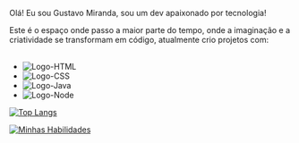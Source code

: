 

Olá!
Eu sou Gustavo Miranda, sou um dev apaixonado por tecnologia!

Este é o espaço onde passo a maior parte do tempo, onde a imaginação e a criatividade se transformam em código, atualmente crio projetos com:
<br>
<br>
- <img src="https://img.shields.io/badge/HTML5-E34F26?style=for-the-badge&logo=html5&logoColor=white" alt="Logo-HTML"/>
- <img src="https://img.shields.io/badge/CSS3-1572B6?style=for-the-badge&logo=css3&logoColor=white" alt="Logo-CSS"/>
- <img src="https://img.shields.io/badge/JavaScript-323330?style=for-the-badge&logo=javascript&logoColor=F7DF1E" alt="Logo-Java"/>
- <img src="https://img.shields.io/badge/Node.js-43853D?style=for-the-badge&logo=node.js&logoColor=white" alt="Logo-Node"/>


[![Top Langs](https://github-readme-stats.vercel.app/api/top-langs/?username=GustavoMiranda01)](https://github.com/anuraghazra/github-readme-stats)

[![Minhas Habilidades](https://skillicons.dev/icons?i=html,css,js,ts,react,nextjs,nodejs,mongodb,postgres,docker,tailwind,materialui,styledcomponents,express,git,figma,powershell,vscode
)](https://skillicons.dev)
